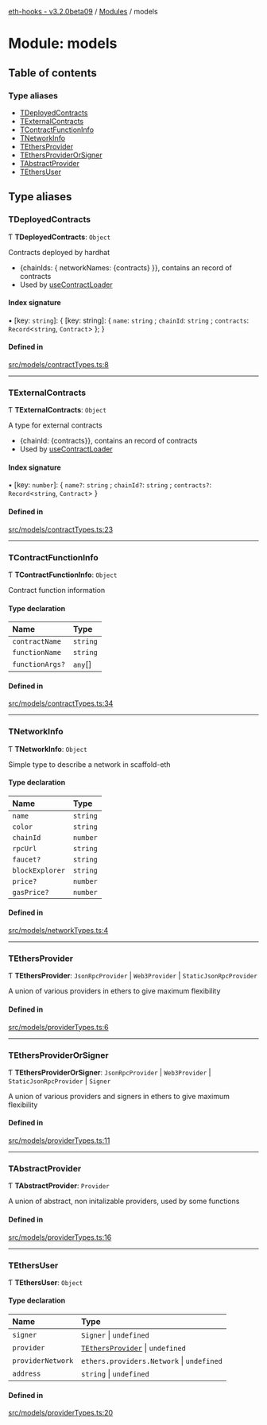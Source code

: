 [eth-hooks - v3.2.0beta09](../README.md) / [Modules](../modules.md) / models

# Module: models

## Table of contents

### Type aliases

- [TDeployedContracts](models.md#tdeployedcontracts)
- [TExternalContracts](models.md#texternalcontracts)
- [TContractFunctionInfo](models.md#tcontractfunctioninfo)
- [TNetworkInfo](models.md#tnetworkinfo)
- [TEthersProvider](models.md#tethersprovider)
- [TEthersProviderOrSigner](models.md#tethersproviderorsigner)
- [TAbstractProvider](models.md#tabstractprovider)
- [TEthersUser](models.md#tethersuser)

## Type aliases

### TDeployedContracts

Ƭ **TDeployedContracts**: `Object`

Contracts deployed by hardhat
- {chainIds: { networkNames: {contracts} }}, contains an record of contracts
- Used by [useContractLoader](index.md#usecontractloader)

#### Index signature

▪ [key: `string`]: { [key: string]: { `name`: `string` ; `chainId`: `string` ; `contracts`: `Record`<`string`, `Contract`\>  };  }

#### Defined in

[src/models/contractTypes.ts:8](https://github.com/scaffold-eth/eth-hooks/blob/b739a97/src/models/contractTypes.ts#L8)

___

### TExternalContracts

Ƭ **TExternalContracts**: `Object`

A type for external contracts
- {chainId: {contracts}}, contains an record of contracts
- Used by [useContractLoader](index.md#usecontractloader)

#### Index signature

▪ [key: `number`]: { `name?`: `string` ; `chainId?`: `string` ; `contracts?`: `Record`<`string`, `Contract`\>  }

#### Defined in

[src/models/contractTypes.ts:23](https://github.com/scaffold-eth/eth-hooks/blob/b739a97/src/models/contractTypes.ts#L23)

___

### TContractFunctionInfo

Ƭ **TContractFunctionInfo**: `Object`

Contract function information

#### Type declaration

| Name | Type |
| :------ | :------ |
| `contractName` | `string` |
| `functionName` | `string` |
| `functionArgs?` | `any`[] |

#### Defined in

[src/models/contractTypes.ts:34](https://github.com/scaffold-eth/eth-hooks/blob/b739a97/src/models/contractTypes.ts#L34)

___

### TNetworkInfo

Ƭ **TNetworkInfo**: `Object`

Simple type to describe a network in scaffold-eth

#### Type declaration

| Name | Type |
| :------ | :------ |
| `name` | `string` |
| `color` | `string` |
| `chainId` | `number` |
| `rpcUrl` | `string` |
| `faucet?` | `string` |
| `blockExplorer` | `string` |
| `price?` | `number` |
| `gasPrice?` | `number` |

#### Defined in

[src/models/networkTypes.ts:4](https://github.com/scaffold-eth/eth-hooks/blob/b739a97/src/models/networkTypes.ts#L4)

___

### TEthersProvider

Ƭ **TEthersProvider**: `JsonRpcProvider` \| `Web3Provider` \| `StaticJsonRpcProvider`

A union of various providers in ethers to give maximum flexibility

#### Defined in

[src/models/providerTypes.ts:6](https://github.com/scaffold-eth/eth-hooks/blob/b739a97/src/models/providerTypes.ts#L6)

___

### TEthersProviderOrSigner

Ƭ **TEthersProviderOrSigner**: `JsonRpcProvider` \| `Web3Provider` \| `StaticJsonRpcProvider` \| `Signer`

A union of various providers and signers in ethers to give maximum flexibility

#### Defined in

[src/models/providerTypes.ts:11](https://github.com/scaffold-eth/eth-hooks/blob/b739a97/src/models/providerTypes.ts#L11)

___

### TAbstractProvider

Ƭ **TAbstractProvider**: `Provider`

A union of abstract, non initalizable providers, used by some functions

#### Defined in

[src/models/providerTypes.ts:16](https://github.com/scaffold-eth/eth-hooks/blob/b739a97/src/models/providerTypes.ts#L16)

___

### TEthersUser

Ƭ **TEthersUser**: `Object`

#### Type declaration

| Name | Type |
| :------ | :------ |
| `signer` | `Signer` \| `undefined` |
| `provider` | [`TEthersProvider`](models.md#tethersprovider) \| `undefined` |
| `providerNetwork` | `ethers.providers.Network` \| `undefined` |
| `address` | `string` \| `undefined` |

#### Defined in

[src/models/providerTypes.ts:20](https://github.com/scaffold-eth/eth-hooks/blob/b739a97/src/models/providerTypes.ts#L20)
